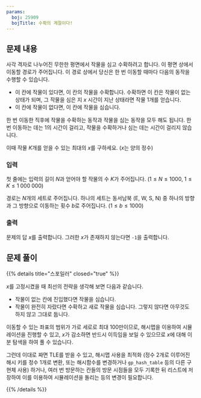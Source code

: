 ```yaml
---
params:
  boj: 25909
  bojTitle: 수확의 계절이다!
---
```


## 문제 내용

사각 격자로 나누어진 무한한 평면에서 작물을 심고 수확하려고 합니다. 이 평면 상에서 이동할 경로가 주어집니다. 이 경로 상에서 당신은 한 번 이동할 때마다 다음의 동작을 수행할 수 있습니다.

* 이 칸에 작물이 있다면, 이 칸의 작물을 수확합니다. 수확하면 이 칸은 작물이 없는 상태가 되며, 그 작물을 심은 지 $x$ 시간이 지난 상태라면 작물 1개를 얻습니다.
* 이 칸에 작물이 없다면, 이 칸에 작물을 심습니다.

한 번 이동한 직후에 작물을 수확하는 동작과 작물을 심는 동작을 모두 해도 됩니다. 한 번 이동하는 데는 1의 시간이 걸리고, 작물을 수확하거나 심는 데는 시간이 걸리지 않습니다.

이때 작물 $K$개를 얻을 수 있는 최대의 $x$를 구하세요. ($x$는 양의 정수)

### 입력

첫 줄에는 입력의 길이 $N$과 얻어야 할 작물의 수 $K$가 주어집니다. ($1 \le N \le 1000$, $1 \le K \le 1\;000\;000$)

경로는 $N$개의 세트로 주어집니다. 하나의 세트는 동서남북 (E, W, S, N) 중 하나의 방향과 그 방향으로 이동하는 횟수 $b$로 주어집니다. ($1 \le b \le 1000$)

### 출력

문제의 답 $x$를 출력합니다. 그러한 $x$가 존재하지 않는다면 `-1`을 출력합니다.

## 문제 풀이

{{% details title="스포일러" closed="true" %}}

$x$를 고정시켰을 때 최선의 전략을 생각해 보면 다음과 같습니다.

* 작물이 없는 칸에 진입했다면 작물을 심습니다.
* 작물이 완전히 자랐다면 수확하고 새로 작물을 심습니다. 그렇지 않다면 아무것도 하지 않고 그대로 둡니다.

이동할 수 있는 좌표의 범위가 가로 세로로 최대 100만이므로, 해시맵을 이용하여 시뮬레이션을 진행할 수 있고, $x$가 감소하면 반드시 이득임을 보일 수 있으므로 $x$에 대해 이분 탐색을 하여 풀 수 있습니다.

그런데 이대로 짜면 TLE를 받을 수 있고, 해시맵 사용을 최적화 (정수 2개로 이루어진 해시 키를 정수 1개로 변환, 또는 해시함수를 변경하거나 `gp_hash_table` 등의 다른 구현체 사용) 하거나,
여러 번 방문하는 칸들의 방문 시점들을 모두 기록한 뒤 리스트에 저장하여 이를 이용하여 시뮬레이션을 돌리는 등의 변경이 필요합니다.

{{% /details %}}
